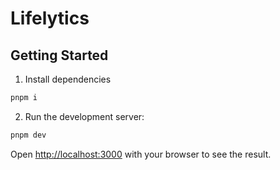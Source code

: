 # Lifelytics

## Getting Started

1. Install dependencies

```bash
pnpm i
```

2. Run the development server:

```bash
pnpm dev
```

Open [http://localhost:3000](http://localhost:3000) with your browser to see the result.
